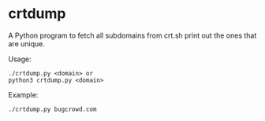 # crtdump

A Python program to fetch all subdomains from crt.sh print out the ones that are unique.


Usage:
```
./crtdump.py <domain> or
python3 crtdump.py <domain>
```

Example:
```
./crtdump.py bugcrowd.com
```
